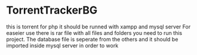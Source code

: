 # TorrentTrackerBG
this is torrent for php it should be runned with xampp and mysql server
For easeier use there is rar file with all files and folders you need to run this project. The database file is seperate from the others and it should be imported inside mysql server in order to work

